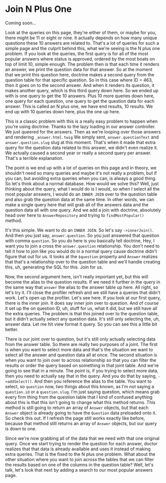 # Join N Plus One

Coming soon...

Look at the queries on this page, they're either of them, or maybe for you, there
might be 11 or eight or nine. It actually depends on how many unique questions these
10 answers are related to. That's a lot of queries for such a simple page and the
culprit behind this, what we're seeing is the N plus one problem. If you look at the
queries, the first query is for all of the most popular answers where status is
approved, ordered by the most boats on top of limit 10, simple enough. The problem
then is that each time it renders an answer, we print the question data for that
answer. So at the moment that we print this question here, doctrine makes a second
query from the question table for that specific question. So in this case where ID =
463, then it goes on to the second answer. And when it renders its question, it makes
another query, which is this third query down here. So we ended up with is one query
to get the 10 answers. Plus 10 more queries down here, one query for each question,
one query to get the question data for each answer. This is called an N plus one, we
have end results, 10 results. We end up with 10 queries down here, plus the one up
here.

This is a classic problem with this is a really easy problem to happen when you're
using doctrine. Thanks to the lazy loading in our answer controller. We just queered
for the answers. Then as we're looping over those answers and rendering `_answer.html.twig`
We simply sent, `answer.questionText` and `answer.question.slug`
slug at this moment. That's when it made that extra query for the question data
related to this answer, we didn't even realize it. We actually caused a second year
or really a second query per answer. That's a terrible explanation.

The point is we end up with a lot of queries on this page and in theory, we shouldn't
need so many queries and maybe it's not really a problem, but if you can, but
avoiding extra queries when you can, is always a good thing. So let's think about a
normal database. How would we solve this? Well, just thinking about the query, what I
would do is I would, so when I select all the most popular answers, I would do an
`INNER JOIN` over to the question table and also grab the question data at the same
time. In other words, we can make a single query here that will grab all of the
answers data and the question data all with one query. And we add a join with
doctrine, absolutely head over here to `AnswerRepository` and trying to 
`findMostPopular()` method.

It's this simple. We want to do an `INNER JOIN`. So let's say `->innerJoin()`. And
then you just say, `answer.question`. So you just answered that question with
comma `question`. So you do here is you basically tell doctrine, Hey, I want you to
join a cross the `answer.question` relationship. You don't need to tell it how to
join like you would do in a normal query cause doctrine didn't figure that out for
us. It looks at the `$question` property and `Answer` realizes that that's a relationship
over to the question table and we'll handle creating this, uh, generating the SQL for
this. Join for us.

Now, the second argument here, isn't really important yet, but this will become the
alias to the question results. If we need it further in the query in the same way
that `answer` the alias to the answer table up here. All right, so let's try it. I'll
close the profiler refresh and we still have a queries that didn't work. Let's open
up the profiler. Let's see here. If you look at our first query, there is the inner
join. It does say inner join over to question. And of course it set up the on
question ID, uh, stuff for us, what it did, but we still have all the extra queries.
The problem is that this joined over to the question table, but it didn't actually
select any question data. It's still only selecting the, uh, answer data. Let me hit
view format it query. So you can see this a little bit better.

There is our joint over to question, but it's still only actually selecting data from
the answer table. So there are really two purposes of a joint. The first is when you
want to select more data and that's the situation we want to select all the answer
and question data all at once. The second situation is when you want to join over to
across relationship so that you can filter the results or order the query based on
something in that joint table. And we're going to see that in a minute. The point is,
if you trying to select more data, then you need to actually say that in the query.
And you do that by saying, `->addSelect()`. And then you reference the alias to the table.
You want to select, so `question` now, two things about this known, as I'm not saying a
`question.id` or a `question.slug`. I'm just saying question, which means
grab every firm thing from the question table that I kind of confused anything about
this is that this isn't going to change what this method returns. This method is
still going to return an array of `Answer` objects, but that each `Answer` object is
already going to have the `Question` data preloaded onto it. So check this out. If I
refresh the page still works exactly like before, because that method still returns
an array of `Answer` objects, but our query is down to one.

Since we're now grabbing all of the data that we need with that one original query.
Once we start trying to render the question for each answer, doctor realizes that
that data is already available and uses it instead of making extra queries. That is
the fixed to the N plus one problem. What about the other situation where you want to
join across the tables that we can filter the results based on one of the columns in
the question table? Well, let's talk, let's look that next by adding a search to our
most popular answers page.


